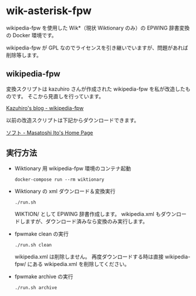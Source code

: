 # wik-asterisk-fpw

wikipedia-fpw を使用した Wik*（現状 Wiktionary のみ）の EPWING 辞書変換の Docker 環境です。

wikipedia-fpw が GPL なのでライセンスを引き継いでいますが、問題があれば削除等します。

## wikipedia-fpw

変換スクリプトは kazuhiro さんが作成された wikipedia-fpw を私が改造したものです。
そこから見直しを行っています。

[Kazuhiro's blog - wikipedia-fpw](http://ikazuhiro.s206.xrea.com/staticpages/index.php/wikipedia-fpw)

以前の改造スクリプトは下記からダウンロードできます。

[ソフト - Masatoshi Ito's Home Page](https://mito-homepage.web.app/soft)

## 実行方法

* Wiktionary 用 wikipedia-fpw 環境のコンテナ起動
    ```shell
    docker-compose run --rm wiktionary
    ```

* Wiktionary の xml ダウンロード＆変換実行
    ```shell
    ./run.sh
    ```
    WIKTION/ として EPWING 辞書作成します。
    wikipedia.xml もダウンロードしますが、ダウンロード済みなら変換のみ実行します。

* fpwmake clean の実行
    ```shell
    ./run.sh clean
    ```
    wikipedia.xml は削除しません。
    再度ダウンロードする時は直接 wikipedia-fpw/ にある wikipedia.xml を削除してください。

* fpwmake archive の実行
    ```shell
    ./run.sh archive
    ```
